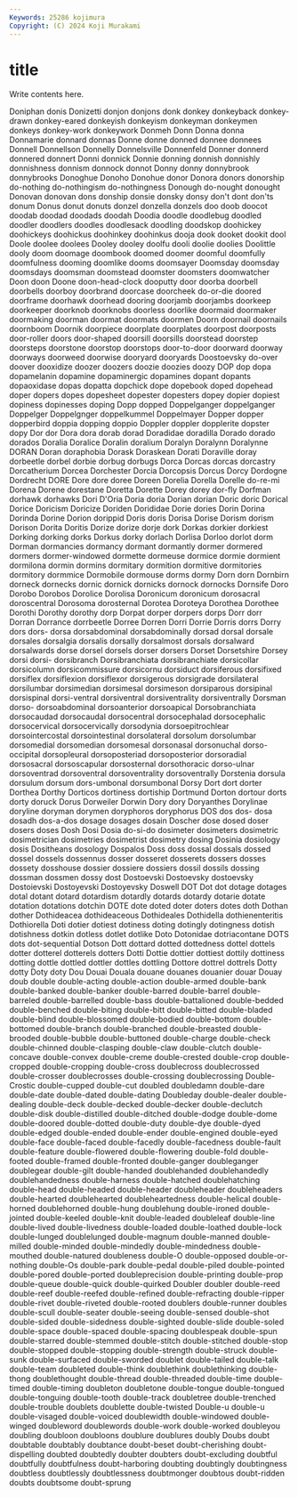 ```yaml
---
Keywords: 25286 kojimura
Copyright: (C) 2024 Koji Murakami
---
```


# title

Write contents here.



 Doniphan donis Donizetti donjon donjons donk donkey
donkeyback donkey-drawn donkey-eared donkeyish donkeyism donkeyman donkeymen donkeys donkey-work donkeywork
Donmeh Donn Donna donna Donnamarie donnard donnas Donne donne donned
donnee donnees Donnell Donnellson Donnelly Donnelsville Donnenfeld Donner donnerd donnered
donnert Donni donnick Donnie donning donnish donnishly donnishness donnism donnock
donnot Donny donny donnybrook donnybrooks Donoghue Donoho Donohue donor Donora
donors donorship do-nothing do-nothingism do-nothingness Donough do-nought donought Donovan donovan
dons donship donsie donsky donsy don't dont don'ts donum Donus
donut donuts donzel donzella donzels doo doob doocot doodab doodad
doodads doodah Doodia doodle doodlebug doodled doodler doodlers doodles doodlesack
doodling doodskop doohickey doohickeys doohickus doohinkey doohinkus dooja dook dooket
dookit dool Doole doolee doolees Dooley dooley doolfu dooli doolie
doolies Doolittle dooly doom doomage doombook doomed doomer doomful doomfully
doomfulness dooming doomlike dooms doomsayer Doomsday doomsday doomsdays doomsman doomstead
doomster doomsters doomwatcher Doon doon Doone doon-head-clock dooputty door doorba
doorbell doorbells doorboy doorbrand doorcase doorcheek do-or-die doored doorframe doorhawk
doorhead dooring doorjamb doorjambs doorkeep doorkeeper doorknob doorknobs doorless doorlike
doormaid doormaker doormaking doorman doormat doormats doormen Doorn doornail doornails
doornboom Doornik doorpiece doorplate doorplates doorpost doorposts door-roller doors door-shaped
doorsill doorsills doorstead doorstep doorsteps doorstone doorstop doorstops door-to-door doorward
doorway doorways doorweed doorwise dooryard dooryards Doostoevsky do-over doover dooxidize
doozer doozers doozie doozies doozy DOP dop dopa dopamelanin dopamine
dopaminergic dopamines dopant dopants dopaoxidase dopas dopatta dopchick dope dopebook
doped dopehead doper dopers dopes dopesheet dopester dopesters dopey dopier
dopiest dopiness dopinesses doping Dopp dopped Doppelganger doppelganger Doppelger Doppelgnger
doppelkummel Doppelmayer Dopper dopper dopperbird doppia dopping doppio Doppler doppler
dopplerite dopster dopy Dor dor Dora dora dorab dorad Doradidae
doradilla Dorado dorado dorados Doralia Doralice Doralin doralium Doralyn Doralynn
Doralynne DORAN Doran doraphobia Dorask Doraskean Dorati Doraville doray dorbeetle
dorbel dorbie dorbug dorbugs Dorca Dorcas dorcas dorcastry Dorcatherium Dorcea
Dorchester Dorcia Dorcopsis Dorcus Dorcy Dordogne Dordrecht DORE Dore dore
doree Doreen Dorelia Dorella Dorelle do-re-mi Dorena Dorene dorestane Doretta
Dorette Dorey dorey dor-fly Dorfman dorhawk dorhawks Dori D'Oria Doria
doria Dorian dorian Doric doric Dorical Dorice Doricism Doricize Doriden
Dorididae Dorie dories Dorin Dorina Dorinda Dorine Dorion dorippid Doris
doris Dorisa Dorise Dorism dorism Dorison Dorita Doritis Dorize dorize
dorje dork Dorkas dorkier dorkiest Dorking dorking dorks Dorkus dorky
dorlach Dorlisa Dorloo dorlot dorm Dorman dormancies dormancy dormant dormantly
dormer dormered dormers dormer-windowed dormette dormeuse dormice dormie dormient dormilona
dormin dormins dormitary dormition dormitive dormitories dormitory dormmice Dormobile dormouse
dorms dormy Dorn dorn Dornbirn dorneck dornecks dornic dornick dornicks
dornock dornocks Dornsife Doro Dorobo Dorobos Dorolice Dorolisa Doronicum doronicum
dorosacral doroscentral Dorosoma dorosternal Dorotea Doroteya Dorothea Dorothee Dorothi Dorothy
dorothy dorp Dorpat dorper dorpers dorps Dorr dorr Dorran Dorrance
dorrbeetle Dorree Dorren Dorri Dorrie Dorris dorrs Dorry dors dors-
dorsa dorsabdominal dorsabdominally dorsad dorsal dorsale dorsales dorsalgia dorsalis dorsally
dorsalmost dorsals dorsalward dorsalwards dorse dorsel dorsels dorser dorsers Dorset
Dorsetshire Dorsey dorsi dorsi- dorsibranch Dorsibranchiata dorsibranchiate dorsicollar dorsicolumn dorsicommissure
dorsicornu dorsiduct dorsiferous dorsifixed dorsiflex dorsiflexion dorsiflexor dorsigerous dorsigrade dorsilateral
dorsilumbar dorsimedian dorsimesal dorsimeson dorsiparous dorsipinal dorsispinal dorsi-ventral dorsiventral dorsiventrality
dorsiventrally Dorsman dorso- dorsoabdominal dorsoanterior dorsoapical Dorsobranchiata dorsocaudad dorsocaudal dorsocentral
dorsocephalad dorsocephalic dorsocervical dorsocervically dorsodynia dorsoepitrochlear dorsointercostal dorsointestinal dorsolateral dorsolum
dorsolumbar dorsomedial dorsomedian dorsomesal dorsonasal dorsonuchal dorso-occipital dorsopleural dorsoposteriad dorsoposterior
dorsoradial dorsosacral dorsoscapular dorsosternal dorsothoracic dorso-ulnar dorsoventrad dorsoventral dorsoventrality dorsoventrally
Dorstenia dorsula dorsulum dorsum dors-umbonal dorsumbonal Dorsy Dort dort dorter
Dorthea Dorthy Dorticos dortiness dortiship Dortmund Dorton dortour dorts dorty
doruck Dorus Dorweiler Dorwin Dory dory Doryanthes Dorylinae doryline doryman
dorymen doryphoros doryphorus DOS dos dos- dosa dosadh dos-a-dos dosage
dosages dosain Doscher dose dosed doser dosers doses Dosh Dosi
Dosia do-si-do dosimeter dosimeters dosimetric dosimetrician dosimetries dosimetrist dosimetry dosing
Dosinia dosiology dosis Dositheans dosology Dospalos Doss doss dossal dossals
dossed dossel dossels dossennus dosser dosseret dosserets dossers dosses dossety
dosshouse dossier dossiere dossiers dossil dossils dossing dossman dossmen dossy
dost Dostoevski Dostoevsky dostoevsky Dostoievski Dostoyevski Dostoyevsky Doswell DOT Dot
dot dotage dotages dotal dotant dotard dotardism dotardly dotards dotardy
dotarie dotate dotation dotations dotchin DOTE dote doted doter doters
dotes doth Dothan dother Dothideacea dothideaceous Dothideales Dothidella dothienenteritis Dothiorella
Doti dotier dotiest dotiness doting dotingly dotingness dotish dotishness dotkin
dotless dotlet dotlike Doto Dotonidae dotriacontane DOTS dots dot-sequential Dotson
Dott dottard dotted dottedness dottel dottels dotter dotterel dotterels dotters
Dotti Dottie dottier dottiest dottily dottiness dotting dottle dottled dottler
dottles dottling Dottore dottrel dottrels Dotty dotty Doty doty Dou
Douai Douala douane douanes douanier douar Douay doub double double-acting
double-action double-armed double-bank double-banked double-banker double-barred double-barrel double-barreled double-barrelled double-bass
double-battalioned double-bedded double-benched double-biting double-bitt double-bitted double-bladed double-blind double-blossomed double-bodied
double-bottom double-bottomed double-branch double-branched double-breasted double-brooded double-bubble double-buttoned double-charge double-check
double-chinned double-clasping double-claw double-clutch double-concave double-convex double-creme double-crested double-crop double-cropped
double-cropping double-cross doublecross doublecrossed double-crosser doublecrosses double-crossing doublecrossing Double-Crostic double-cupped
double-cut doubled doubledamn double-dare double-date double-dated double-dating Doubleday double-dealer double-dealing
double-deck double-decked double-decker double-declutch double-disk double-distilled double-ditched double-dodge double-dome double-doored
double-dotted double-duty double-dye double-dyed double-edged double-ended double-ender double-engined double-eyed double-face
double-faced double-facedly double-facedness double-fault double-feature double-flowered double-flowering double-fold double-footed double-framed
double-fronted double-ganger doubleganger doublegear double-gilt double-handed doublehanded doublehandedly doublehandedness double-harness
double-hatched doublehatching double-head double-headed double-header doubleheader doubleheaders double-hearted doublehearted doubleheartedness
double-helical double-horned doublehorned double-hung doublehung double-ironed double-jointed double-keeled double-knit double-leaded
doubleleaf double-line double-lived double-livedness double-loaded double-loathed double-lock double-lunged doublelunged double-magnum
double-manned double-milled double-minded double-mindedly double-mindedness double-mouthed double-natured doubleness double-O double-opposed
double-or-nothing double-Os double-park double-pedal double-piled double-pointed double-pored double-ported doubleprecision double-printing
double-prop double-queue double-quick double-quirked Doubler doubler double-reed double-reef double-reefed double-refined
double-refracting double-ripper double-rivet double-riveted double-rooted doublers double-runner doubles double-scull double-seater
double-seeing double-sensed double-shot double-sided double-sidedness double-sighted double-slide double-soled double-space double-spaced
double-spacing doublespeak double-spun double-starred double-stemmed double-stitch double-stitched double-stop double-stopped double-stopping
double-strength double-struck double-sunk double-surfaced double-sworded doublet double-tailed double-talk double-team doubleted
double-think doublethink doublethinking double-thong doublethought double-thread double-threaded double-time double-timed double-timing
doubleton doubletone double-tongue double-tongued double-tonguing double-tooth double-track doubletree double-trenched double-trouble
doublets doublette double-twisted Double-u double-u double-visaged double-voiced doublewidth double-windowed double-winged
doubleword doublewords double-work double-worked doubleyou doubling doubloon doubloons doublure doublures
doubly Doubs doubt doubtable doubtably doubtance doubt-beset doubt-cherishing doubt-dispelling doubted
doubtedly doubter doubters doubt-excluding doubtful doubtfully doubtfulness doubt-harboring doubting doubtingly
doubtingness doubtless doubtlessly doubtlessness doubtmonger doubtous doubt-ridden doubts doubtsome doubt-sprung
